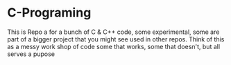 # C-Programing
This is Repo a for a bunch of C &amp; C++ code, some experimental, some are part of a bigger project that you might see used in other repos. Think of this as a messy work shop of code some that works, some that doesn't, but all serves a pupose
